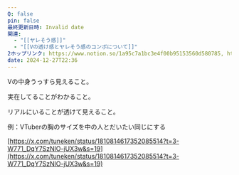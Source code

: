 ```yaml
---
Q: false
pin: false
最終更新日時: Invalid date
関連:
  - "[[ヤレそう感]]"
  - "[[Vの透け感とヤレそう感のコンボについて]]"
2ホップリンク: https://www.notion.so/1a95c7a1bc3e4f00b95153560d580785, https://www.notion.so/51fa350dcb274b46b5e54ec8cbffeac0, https://www.notion.so/d77f70d154744fd195aa57aefb43aea6,https://www.notion.so/0d7977f694d34f958eb321532776db33, https://www.notion.so/51fa350dcb274b46b5e54ec8cbffeac0, https://www.notion.so/cb62526daab3420a97c78767f20402b4
date: 2024-12-27T22:36
---
```

Vの中身うっすら見えること。

実在してることがわかること。

リアルにいることが透けて見えること。

  

例：VTuberの胸のサイズを中の人とだいたい同じにする

  

[https://x.com/tuneken/status/1810814617352085514?t=3-W771_DqY7SzNlO-jUX3w&s=19](https://x.com/tuneken/status/1810814617352085514?t=3-W771_DqY7SzNlO-jUX3w&s=19)
